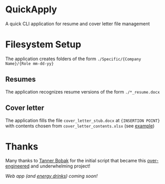 # QuickApply
A quick CLI application for resume and cover letter file management

# Filesystem Setup
The application creates folders of the form `./Specific/{Company Name}/{Role mm-dd-yy}`
## Resumes
The application recognizes resume versions of the form `./*_resume.docx`
## Cover letter
The application fills the file `cover_letter_stub.docx` at `{INSERTION POINT}` with contents chosen from `cover_letter_contents.xlsx` (see [example](https://github.com/iveshenry18/QuickApply/blob/master/EXAMPLE_cover_letter_contents.xlsx))
# Thanks
Many thanks to [Tanner Bobak](https://github.com/tannerbobak) for the initial script that became this [over-engineered](https://medium.com/better-programming/we-overengineered-a-teapot-c718251ce897) and underwhelming project!

_Web app (and [energy drinks](https://www.shlempo.com/)) coming soon!_
